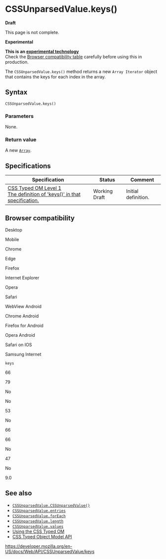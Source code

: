 # CSSUnparsedValue.keys()

**Draft**

This page is not complete.

**Experimental**

**This is an [experimental technology](https://developer.mozilla.org/en-US/docs/MDN/Guidelines/Conventions_definitions#experimental)**  
Check the [Browser compatibility table](#browser_compatibility) carefully before using this in production.

The `CSSUnparsedValue.keys()` method returns a new `Array Iterator` object that contains the keys for each index in the array.

## Syntax

    CSSUnparsedValue.keys()

### Parameters

None.

### Return value

A new [`Array`](https://developer.mozilla.org/en-US/docs/Web/JavaScript/Reference/Global_Objects/Array).

## Specifications

<table><thead><tr class="header"><th>Specification</th><th>Status</th><th>Comment</th></tr></thead><tbody><tr class="odd"><td><a href="https://drafts.css-houdini.org/css-typed-om-1/#cssunparsedvalue">CSS Typed OM Level 1<br />
<span class="small">The definition of 'keys()' in that specification.</span></a></td><td><span class="spec-wd">Working Draft</span></td><td>Initial definition.</td></tr></tbody></table>

## Browser compatibility

Desktop

Mobile

Chrome

Edge

Firefox

Internet Explorer

Opera

Safari

WebView Android

Chrome Android

Firefox for Android

Opera Android

Safari on IOS

Samsung Internet

`keys`

66

79

No

No

53

No

66

66

No

47

No

9.0

## See also

- [`CSSUnparsedValue.CSSUnparsedValue()`](cssunparsedvalue)
- [`CSSUnparsedValue.entries`](entries)
- [`CSSUnparsedValue.forEach`](foreach)
- [`CSSUnparsedValue.length`](length)
- [`CSSUnparsedValue.values`](values)
- [Using the CSS Typed OM](../css_typed_om_api/guide)
- [CSS Typed Object Model API](../css_typed_om_api)

<a href="https://developer.mozilla.org/en-US/docs/Web/API/CSSUnparsedValue/keys" class="_attribution-link">https://developer.mozilla.org/en-US/docs/Web/API/CSSUnparsedValue/keys</a>
